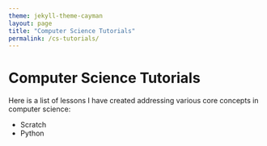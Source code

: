 ```yaml
---
theme: jekyll-theme-cayman
layout: page
title: "Computer Science Tutorials"
permalink: /cs-tutorials/
---
```


# Computer Science Tutorials

Here is a list of lessons I have created addressing various core concepts in computer science:
* Scratch
* Python
